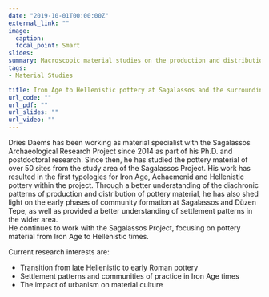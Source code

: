 ```yaml
---
date: "2019-10-01T00:00:00Z"
external_link: ""
image:
  caption:
  focal_point: Smart
slides:
summary: Macroscopic material studies on the production and distribution patterns of pottery material in Sagalassos and environs from Iron Age to Hellenistic times (1000-50 BCE).
tags:
- Material Studies

title: Iron Age to Hellenistic pottery at Sagalassos and the surrounding study area
url_code: ""
url_pdf: ""
url_slides: ""
url_video: ""
---
```

Dries Daems has been working as material specialist with the Sagalassos Archaeological Research Project since 2014 as part of his Ph.D. and postdoctoral research. Since then, he has studied the pottery material of over 50 sites from the study area of the Sagalassos Project. His work has resulted in the first typologies for Iron Age, Achaemenid and Hellenistic pottery within the project. Through a better understanding of the diachronic patterns of production and distribution of pottery material, he has also shed light on the early phases of community formation at Sagalassos and Düzen Tepe, as well as provided a better understanding of settlement patterns in the wider area.  
He continues to work with the Sagalassos Project, focusing on pottery material from Iron Age to Hellenistic times.   

Current research interests are:
- Transition from late Hellenistic to early Roman pottery
- Settlement patterns and communities of practice in Iron Age times
- The impact of urbanism on material culture